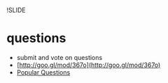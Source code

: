 !SLIDE 
# questions #

* submit and vote on questions
* [http://goo.gl/mod/367o](http://goo.gl/mod/367o)
* [Popular Questions](https://www.google.com/moderator/?authuser=1#1/e=1dcb55&t=1dcb55.40)
